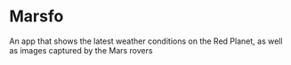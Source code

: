 # Marsfo
An app that shows the latest weather conditions on the Red Planet, as well as images captured by the Mars rovers
